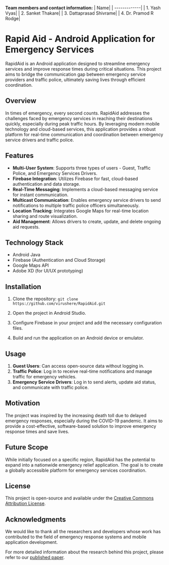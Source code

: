 **Team members and contact information:**
| Name|
| -------------|
| 1. Yash Vyas|
| 2. Sanket Thakare|
| 3. Dattaprasad Shivrame|
| 4. Dr. Pramod R Rodge|

# Rapid Aid - Android Application for Emergency Services

RapidAid is an Android application designed to streamline emergency services and improve response times during critical situations. This project aims to bridge the communication gap between emergency service providers and traffic police, ultimately saving lives through efficient coordination.

## Overview

In times of emergency, every second counts. RapidAid addresses the challenges faced by emergency services in reaching their destinations quickly, especially during peak traffic hours. By leveraging modern mobile technology and cloud-based services, this application provides a robust platform for real-time communication and coordination between emergency service drivers and traffic police.

## Features

- **Multi-User System**: Supports three types of users - Guest, Traffic Police, and Emergency Services Drivers.
- **Firebase Integration**: Utilizes Firebase for fast, cloud-based authentication and data storage.
- **Real-Time Messaging**: Implements a cloud-based messaging service for instant communication.
- **Multicast Communication**: Enables emergency service drivers to send notifications to multiple traffic police officers simultaneously.
- **Location Tracking**: Integrates Google Maps for real-time location sharing and route visualization.
- **Aid Management**: Allows drivers to create, update, and delete ongoing aid requests.

## Technology Stack

- Android Java
- Firebase (Authentication and Cloud Storage)
- Google Maps API
- Adobe XD (for UI/UX prototyping)

## Installation

1. Clone the repository:
```git clone https://github.com/virushere/RapidAid.git```

2. Open the project in Android Studio.
3. Configure Firebase in your project and add the necessary configuration files.
4. Build and run the application on an Android device or emulator.

## Usage

1. **Guest Users**: Can access open-source data without logging in.
2. **Traffic Police**: Log in to receive real-time notifications and manage traffic for emergency vehicles.
3. **Emergency Service Drivers**: Log in to send alerts, update aid status, and communicate with traffic police.

## Motivation

The project was inspired by the increasing death toll due to delayed emergency responses, especially during the COVID-19 pandemic. It aims to provide a cost-effective, software-based solution to improve emergency response times and save lives.

## Future Scope

While initially focused on a specific region, RapidAid has the potential to expand into a nationwide emergency relief application. The goal is to create a globally accessible platform for emergency services coordination.

## License

This project is open-source and available under the [Creative Commons Attribution License](https://creativecommons.org/licenses/by/4.0/).

## Acknowledgments

We would like to thank all the researchers and developers whose work has contributed to the field of emergency response systems and mobile application development.

For more detailed information about the research behind this project, please refer to our [published paper](https://www.ijraset.com/research-paper/rapid-aid-android-application-for-emergency-services).
